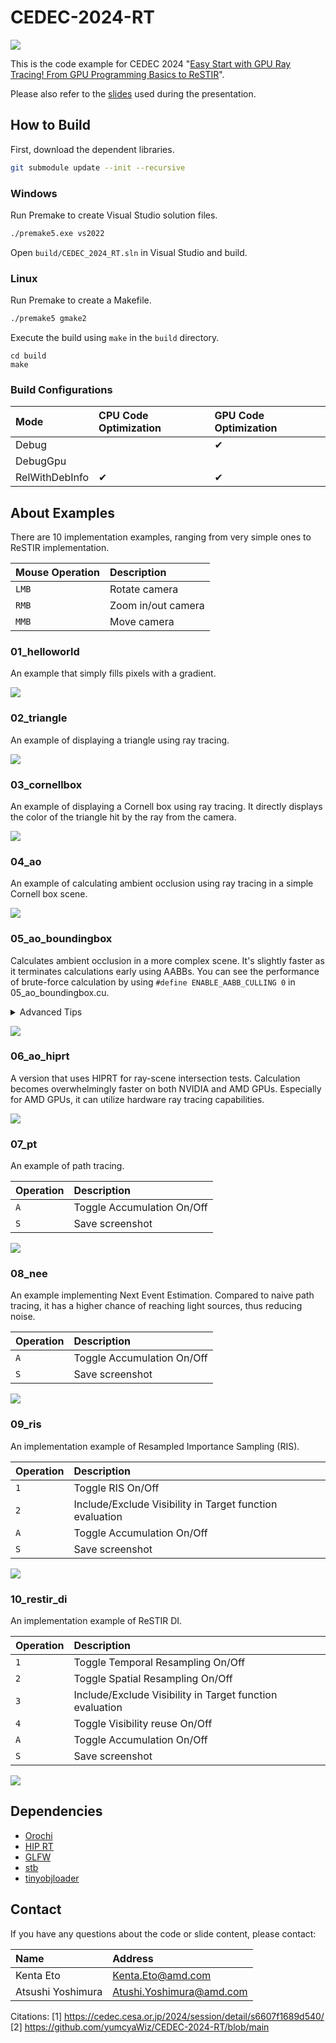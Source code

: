 # CEDEC-2024-RT

![](img/10.png)

This is the code example for CEDEC 2024 "[Easy Start with GPU Ray Tracing! From GPU Programming Basics to ReSTIR](https://cedec.cesa.or.jp/2024/session/detail/s6607f1689d540/)".

Please also refer to the [slides](https://github.com/yumcyaWiz/CEDEC-2024-RT/blob/main/docs/CEDEC2024_RT.pdf) used during the presentation.

## How to Build

First, download the dependent libraries.

```bash
git submodule update --init --recursive
```

### Windows

Run Premake to create Visual Studio solution files.

```bash
./premake5.exe vs2022
```

Open `build/CEDEC_2024_RT.sln` in Visual Studio and build.

### Linux

Run Premake to create a Makefile.

```bash
./premake5 gmake2
```

Execute the build using `make` in the `build` directory.

```
cd build
make
```

### Build Configurations

|Mode|CPU Code Optimization|GPU Code Optimization|
|:--|:--|:--|
|Debug||✔|
|DebugGpu|||
|RelWithDebInfo|✔|✔|

## About Examples

There are 10 implementation examples, ranging from very simple ones to ReSTIR implementation.

|Mouse Operation|Description|
|:--|:--|
|`LMB`|Rotate camera|
|`RMB`|Zoom in/out camera|
|`MMB`|Move camera|

### 01_helloworld

An example that simply fills pixels with a gradient.

![](img/1.png)

### 02_triangle

An example of displaying a triangle using ray tracing.

![](img/2.png)

### 03_cornellbox

An example of displaying a Cornell box using ray tracing. It directly displays the color of the triangle hit by the ray from the camera.

![](img/3.png)

### 04_ao

An example of calculating ambient occlusion using ray tracing in a simple Cornell box scene.

![](img/4.png)

### 05_ao_boundingbox

Calculates ambient occlusion in a more complex scene. It's slightly faster as it terminates calculations early using AABBs. You can see the performance of brute-force calculation by using `#define ENABLE_AABB_CULLING 0` in 05_ao_boundingbox.cu.

<details>

<summary>Advanced Tips</summary>

Using `#define ENABLE_AABB_WARP_LEVEL_CULLING 1` performs an additional level of hierarchical culling with AABBs that group 32 together.

</details>

![](img/5.png)

### 06_ao_hiprt

A version that uses HIPRT for ray-scene intersection tests. Calculation becomes overwhelmingly faster on both NVIDIA and AMD GPUs. Especially for AMD GPUs, it can utilize hardware ray tracing capabilities.

![](img/6.png)

### 07_pt

An example of path tracing.

|Operation|Description|
|:--|:--|
|`A`|Toggle Accumulation On/Off|
|`S`|Save screenshot|

![](img/7.png)

### 08_nee

An example implementing Next Event Estimation. Compared to naive path tracing, it has a higher chance of reaching light sources, thus reducing noise.

|Operation|Description|
|:--|:--|
|`A`|Toggle Accumulation On/Off|
|`S`|Save screenshot|

![](img/8.png)

### 09_ris

An implementation example of Resampled Importance Sampling (RIS).

|Operation|Description|
|:--|:--|
|`1`|Toggle RIS On/Off|
|`2`|Include/Exclude Visibility in Target function evaluation|
|`A`|Toggle Accumulation On/Off|
|`S`|Save screenshot|

![](img/9.png)

### 10_restir_di

An implementation example of ReSTIR DI.

|Operation|Description|
|:--|:--|
|`1`|Toggle Temporal Resampling On/Off|
|`2`|Toggle Spatial Resampling On/Off|
|`3`|Include/Exclude Visibility in Target function evaluation|
|`4`|Toggle Visibility reuse On/Off|
|`A`|Toggle Accumulation On/Off|
|`S`|Save screenshot|

![](img/10.png)

## Dependencies

* [Orochi](https://github.com/GPUOpen-LibrariesAndSDKs/Orochi)
* [HIP RT](https://gpuopen.com/hiprt/)
* [GLFW](https://www.glfw.org/)
* [stb](https://github.com/nothings/stb)
* [tinyobjloader](https://github.com/tinyobjloader/tinyobjloader)

## Contact

If you have any questions about the code or slide content, please contact:

|Name|Address|
|:--|:--|
|Kenta Eto|Kenta.Eto@amd.com|
|Atsushi Yoshimura|Atushi.Yoshimura@amd.com|

Citations:
[1] https://cedec.cesa.or.jp/2024/session/detail/s6607f1689d540/
[2] https://github.com/yumcyaWiz/CEDEC-2024-RT/blob/main
